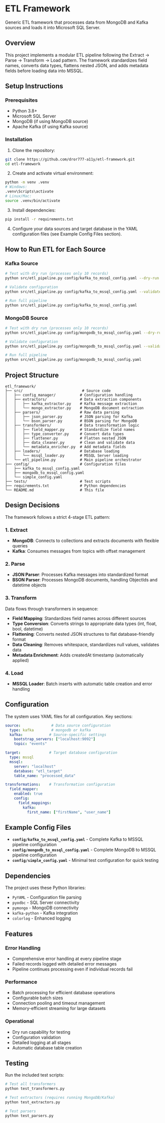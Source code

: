 # ETL Framework

Generic ETL framework that processes data from MongoDB and Kafka sources and loads it into Microsoft SQL Server.

## Overview

This project implements a modular ETL pipeline following the Extract → Parse → Transform → Load pattern. The framework standardizes field names, converts data types, flattens nested JSON, and adds metadata fields before loading data into MSSQL.

## Setup Instructions

### Prerequisites
- Python 3.8+
- Microsoft SQL Server
- MongoDB (if using MongoDB source)
- Apache Kafka (if using Kafka source)

### Installation

1. Clone the repository:
```bash
git clone https://github.com/dror777-a11y/etl-framework.git
cd etl-framework
```

2. Create and activate virtual environment:
```bash
python -m venv .venv
# Windows:
.venv\Scripts\activate
# Linux/Mac:
source .venv/bin/activate
```

3. Install dependencies:
```bash
pip install -r requirements.txt
```

4. Configure your data sources and target database in the YAML configuration files (see Example Config Files section).

## How to Run ETL for Each Source

### Kafka Source
```bash
# Test with dry run (processes only 10 records)
python src/etl_pipeline.py config/kafka_to_mssql_config.yaml --dry-run 10

# Validate configuration
python src/etl_pipeline.py config/kafka_to_mssql_config.yaml --validate

# Run full pipeline
python src/etl_pipeline.py config/kafka_to_mssql_config.yaml
```

### MongoDB Source
```bash
# Test with dry run (processes only 10 records)
python src/etl_pipeline.py config/mongodb_to_mssql_config.yaml --dry-run 10

# Validate configuration
python src/etl_pipeline.py config/mongodb_to_mssql_config.yaml --validate

# Run full pipeline
python src/etl_pipeline.py config/mongodb_to_mssql_config.yaml
```

## Project Structure

```
etl_framework/
├── src/                           # Source code
│   ├── config_manager/           # Configuration handling
│   ├── extractors/               # Data extraction components
│   │   ├── kafka_extractor.py    # Kafka message extraction
│   │   └── mongo_extractor.py    # MongoDB document extraction
│   ├── parsers/                  # Raw data parsing
│   │   ├── json_parser.py        # JSON parsing for Kafka
│   │   └── bson_parser.py        # BSON parsing for MongoDB
│   ├── transformers/             # Data transformation logic
│   │   ├── field_mapper.py       # Standardize field names
│   │   ├── type_converter.py     # Convert data types
│   │   ├── flattener.py          # Flatten nested JSON
│   │   ├── data_cleaner.py       # Clean and validate data
│   │   └── metadata_enricher.py  # Add metadata fields
│   ├── loaders/                  # Database loading
│   │   └── mssql_loader.py       # MSSQL Server loading
│   └── etl_pipeline.py           # Main pipeline orchestrator
├── config/                       # Configuration files
│   ├── kafka_to_mssql_config.yaml
│   ├── mongodb_to_mssql_config.yaml
│   └── simple_config.yaml
├── tests/                        # Test scripts
├── requirements.txt              # Python dependencies
└── README.md                     # This file
```

## Design Decisions

The framework follows a strict 4-stage ETL pattern:

### 1. Extract
- **MongoDB**: Connects to collections and extracts documents with flexible queries
- **Kafka**: Consumes messages from topics with offset management

### 2. Parse  
- **JSON Parser**: Processes Kafka messages into standardized format
- **BSON Parser**: Processes MongoDB documents, handling ObjectIds and datetime objects

### 3. Transform
Data flows through transformers in sequence:
- **Field Mapping**: Standardizes field names across different sources
- **Type Conversion**: Converts strings to appropriate data types (int, float, bool, datetime)
- **Flattening**: Converts nested JSON structures to flat database-friendly format  
- **Data Cleaning**: Removes whitespace, standardizes null values, validates data
- **Metadata Enrichment**: Adds createdAt timestamp (automatically applied)

### 4. Load
- **MSSQL Loader**: Batch inserts with automatic table creation and error handling

## Configuration

The system uses YAML files for all configuration. Key sections:

```yaml
source:              # Data source configuration
  type: kafka        # mongodb or kafka
  kafka:            # Source-specific settings
    bootstrap_servers: ["localhost:9092"]
    topic: "events"

target:             # Target database configuration  
  type: mssql
  mssql:
    server: "localhost"
    database: "etl_target"
    table_name: "processed_data"

transformations:    # Transformation configuration
  field_mapper:
    enabled: true
    config:
      field_mappings:
        kafka:
          first_name: ["firstName", "user_name"]
```

## Example Config Files

- **`config/kafka_to_mssql_config.yaml`** - Complete Kafka to MSSQL pipeline configuration
- **`config/mongodb_to_mssql_config.yaml`** - Complete MongoDB to MSSQL pipeline configuration  
- **`config/simple_config.yaml`** - Minimal test configuration for quick testing

## Dependencies

The project uses these Python libraries:
- `PyYAML` - Configuration file parsing
- `pyodbc` - SQL Server connectivity  
- `pymongo` - MongoDB connectivity
- `kafka-python` - Kafka integration
- `colorlog` - Enhanced logging

## Features

### Error Handling
- Comprehensive error handling at every pipeline stage
- Failed records logged with detailed error messages
- Pipeline continues processing even if individual records fail

### Performance
- Batch processing for efficient database operations
- Configurable batch sizes
- Connection pooling and timeout management
- Memory-efficient streaming for large datasets

### Operational
- Dry run capability for testing
- Configuration validation
- Detailed logging at all stages
- Automatic database table creation

## Testing

Run the included test scripts:

```bash
# Test all transformers
python test_transformers.py

# Test extractors (requires running MongoDB/Kafka)
python test_extractors.py

# Test parsers  
python test_parsers.py
```